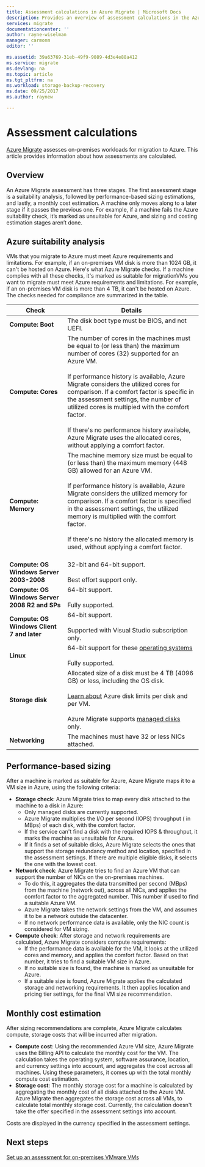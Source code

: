 ```yaml
---
title: Assessment calculations in Azure Migrate | Microsoft Docs
description: Provides an overview of assessment calculations in the Azure Migrate service.
services: migrate
documentationcenter: ''
author: rayne-wiselman
manager: carmonm
editor: ''

ms.assetid: 39a63769-31eb-49f9-9089-4d3e4e88a412
ms.service: migrate
ms.devlang: na
ms.topic: article
ms.tgt_pltfrm: na
ms.workload: storage-backup-recovery
ms.date: 09/25/2017
ms.author: raynew

---
```

# Assessment calculations

[Azure Migrate](migrate-overview.md) assesses on-premises workloads for migration to Azure. This article provides information about how assessments are calculated.



## Overview

An Azure Migrate assessment has three stages. The first assessment stage is a suitability analysis, followed by performance-based sizing estimations, and lastly, a monthly cost estimation. A machine only moves along to a later stage if it passes the previous one. For example, if a machine fails the Azure suitability check, it’s marked as unsuitable for Azure, and sizing and costing estimation stages aren’t done. 


## Azure suitability analysis

VMs that you migrate to Azure must meet Azure requirements and limitations. For example, if an on-premises VM disk is more than 1024 GB, it can't be hosted on Azure. Here's what Azure Migrate checks. If a machine complies with all these checks, it's marked as suitable for migrationVMs you want to migrate must meet Azure requirements and limitations. For example, if an on-premises VM disk is more than 4 TB, it can't be hosted on Azure. The checks needed for compliance are summarized in the table.

**Check** | **Details**
--- | ---
**Compute: Boot** | The disk boot type must be BIOS, and not UEFI.
**Compute: Cores** | The number of cores in the machines must be equal to (or less than) the maximum number of cores (32) supported for an Azure VM.<br/><br/> If performance history is available, Azure Migrate considers the utilized cores for comparison. If a comfort factor is specific in the assessment settings, the number of utilized cores is multipied with the comfort factor.<br/><br/> If there's no performance history available, Azure Migrate uses the allocated cores, without applying a comfort factor.
**Compute: Memory** | The machine memory size must be equal to (or less than) the maximum memory (448 GB) allowed for an Azure VM. <br/><br/> If performance history is available, Azure Migrate considers the utilized memory for comparison. If a comfort factor is specified in the assessment settings, the utilized memory is multiplied with the comfort factor.<br/><br/> If there's no history the allocated memory is used, without applying a comfort factor.<br/><br/> 
**Compute: OS Windows Server 2003-2008** | 32-bit and 64-bit support.<br/><br/> Best effort support only.
**Compute: OS Windows Server 2008 R2 and SPs** | 64-bit support.<br/><br/> Fully supported.
**Compute: OS Windows Client 7 and later** | 64-bit support.<br/><br/> Supported with Visual Studio subscription only.
**Linux** | 64-bit support for these [operating systems](../virtual-machines/linux/endorsed-distros.md)<br/><br/> Fully supported.
**Storage disk** | Allocated size of a disk must be 4 TB (4096 GB) or less, including the OS disk.<br/><br/> [Learn about](../azure-subscription-service-limits.md#storage-limits) Azure disk limits per disk and per VM.<br/><br/> Azure Migrate supports [managed disks](../virtual-machines/windows/managed-disks-overview.md) only.
**Networking** | The machines must have 32 or less NICs attached.


## Performance-based sizing

After a machine is marked as suitable for Azure, Azure Migrate maps it to a VM size in Azure, using the following criteria:

- **Storage check**: Azure Migrate tries to map every disk attached to the machine to a disk in Azure:
    - Only managed disks are currently supported.
    - Azure Migrate multiplies the I/O per second (IOPS) throughput ( in MBps) of each disk, with the comfort factor.
    - If the service can't find a disk with the required IOPS & throughput, it marks the machine as unsuitable for Azure.
    - If it finds a set of suitable disks, Azure Migrate selects the ones that support the storage redundancy method and location, specified in the assessment settings. If there are multiple eligible disks, it selects the one with the lowest cost.
- **Network check**: Azure Migrate tries to find an Azure VM that can support the number of NICs on the on-premises machines.
    - To do this, it aggregates the data transmitted per second (MBps) from the machine (network out), across all NICs, and applies the comfort factor to the aggregated number. This number if used to find a suitable Azure VM.
    - Azure Migrate takes the network settings from the VM, and assumes it to be a network outside the datacenter.
    - If no network performance data is available, only the NIC count is considered for VM sizing.
- **Compute check**: After storage and network requirements are calculated, Azure Migrate considers compute
requirements:
    - If the performance data is available for the VM, it looks at the utilized cores and memory, and applies the comfort factor. Based on that number, it tries to find a suitable VM size in Azure.
    - If no suitable size is found, the machine is marked as unsuitable for Azure.
    - If a suitable size is found, Azure Migrate applies the calculated storage and networking requirements. It then applies location and pricing tier settings, for the final VM size recommendation.


## Monthly cost estimation

After sizing recommendations are complete, Azure Migrate calculates compute, storage costs that will be incurred after migration.

- **Compute cost**: Using the recommended Azure VM size, Azure Migrate uses the Billing API to calculate
the monthly cost for the VM. The calculation takes the operating system, software assurance, location, and currency settings into account, and aggregates the cost across all machines. Using these parameters, it comes up with the total monthly compute cost estimation.
- **Storage cost**: The monthly storage cost for a machine is calculated by aggregating the monthly cost of
all disks attached to the Azure VM. Azure Migrate then aggregates the storage cost across all VMs, to calculate
total monthly storage cost. Currently, the calculation doesn't take the offer specified in the assessment settings into account.

Costs are displayed in the currency specified in the assessment settings. 


## Next steps

[Set up an assessment for on-premises VMware VMs](tutorial-assessment-vmware.md)
